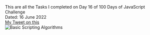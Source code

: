 This are all the Tasks I completed on Day 16 of 100 Days of JavaScript Challenge<br>
Dated: 16 June 2022<br>
[My Tweet on this](https://twitter.com/Saurav_Navdhare/status/1537310587528835072)<br>
![Basic Scripting Algorithms](https://user-images.githubusercontent.com/47005884/174000366-72373c84-1fb3-447c-84b2-2b70deb0b9db.png)
